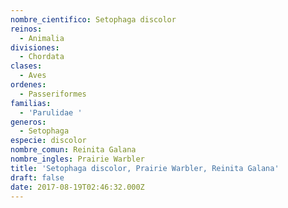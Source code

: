 ```yaml
---
nombre_cientifico: Setophaga discolor
reinos:
  - Animalia
divisiones:
  - Chordata
clases:
  - Aves
ordenes:
  - Passeriformes
familias:
  - 'Parulidae '
generos:
  - Setophaga
especie: discolor
nombre_comun: Reinita Galana
nombre_ingles: Prairie Warbler
title: 'Setophaga discolor, Prairie Warbler, Reinita Galana'
draft: false
date: 2017-08-19T02:46:32.000Z
---
```


